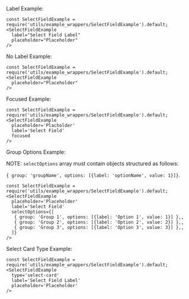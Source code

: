 Label Example:

    const SelectFieldExample = require('utils/example_wrappers/SelectFieldExample').default;
    <SelectFieldExample
      label="Select Field Label"
      placeholder="Placeholder"
    />

No Label Example:

    const SelectFieldExample = require('utils/example_wrappers/SelectFieldExample').default;
    <SelectFieldExample
      placeholder="Placeholder"
    />

Focused Example:

    const SelectFieldExample = require('utils/example_wrappers/SelectFieldExample').default;
    <SelectFieldExample
      placeholder='Placholder'
      label='Select Field'
      focused
    />

Group Options Example:

NOTE: `selectOptions` array must contain objects structured as follows:

`{ group: 'groupName', options: [{label: 'optionName', value: 1}]}`.

    const SelectFieldExample = require('utils/example_wrappers/SelectFieldExample').default;
    <SelectFieldExample
      placeholder='Placeholder'
      label='Select Field'
      selectOptions={[
       { group: 'Group 1', options: [{label: 'Option 1', value: 1}] },,
       { group: 'Group 2', options: [{label: 'Option 2', value: 2}] },,
       { group: 'Group 3', options: [{label: 'Option 3', value: 3}] },,
      ]}
    />

Select Card Type Example:

    const SelectFieldExample = require('utils/example_wrappers/SelectFieldExample').default;
    <SelectFieldExample
      type='select-card'
      label='Select Field Label'
      placeholder='Placeholder'
    />

